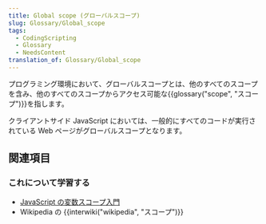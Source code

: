 ```yaml
---
title: Global scope (グローバルスコープ)
slug: Glossary/Global_scope
tags:
  - CodingScripting
  - Glossary
  - NeedsContent
translation_of: Glossary/Global_scope
---
```

プログラミング環境において、グローバルスコープとは、他のすべてのスコープを含み、他のすべてのスコープからアクセス可能な{{glossary("scope", "スコープ")}}を指します。

クライアントサイド JavaScript においては、一般的にすべてのコードが実行されている Web ページがグローバルスコープとなります。

## 関連項目

### これについて学習する

- [JavaScript の変数スコープ入門](/ja/docs/Web/JavaScript/Guide/Grammar_and_types#Variable_scope)
- Wikipedia の {{interwiki("wikipedia", "スコープ")}}
